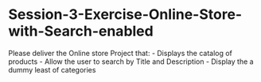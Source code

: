 # Session-3-Exercise-Online-Store-with-Search-enabled
Please deliver the Online store Project that:  - Displays the catalog of products  - Allow the user to search by Title and Description  - Display the a dummy least of categories
